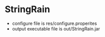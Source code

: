 # StringRain
* configure file is res/configure.properites
* output executable file is out/StringRain.jar
